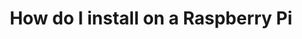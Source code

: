---
title: 'How do I install on a Raspberry Pi'
redirect_to:
  - 'https://discuss.pencil2d.org/t/how-do-i-install-on-a-raspberry-pi/1232'
---